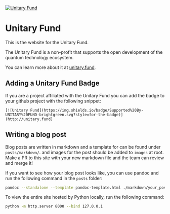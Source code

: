 [![Unitary Fund](https://img.shields.io/badge/Supported%20By-UNITARY%20FUND-brightgreen.svg?style=for-the-badge)](http://unitary.fund)

# Unitary Fund

This is the website for the Unitary Fund.

The Unitary Fund is a non-profit that supports the open development of 
the quantum technology ecosystem.

You can learn more about it at [unitary.fund](http://unitary.fund).

## Adding a Unitary Fund Badge

If you are a project affiliated with the Unitary Fund you can 
add the badge to your github project with the following snippet:

```
[![Unitary Fund](https://img.shields.io/badge/Supported%20By-UNITARY%20FUND-brightgreen.svg?style=for-the-badge)](http://unitary.fund)
```

## Writing a blog post

Blog posts are written in markdown and a template for can be found under `posts/markdown/`. and images for the post should be added to `images` at root.
Make a PR to this site with your new markdown file and the team can review and merge it!

If you want to see how your blog post looks like, you can use pandoc and run the following command in the `posts` folder:

```bash
pandoc --standalone --template pandoc-template.html ./markdown/your_post.md -o your_post.html
```

To view the entire site hosted by Python locally, run the following command:

```bash
python -m http.server 8000 --bind 127.0.0.1
```
